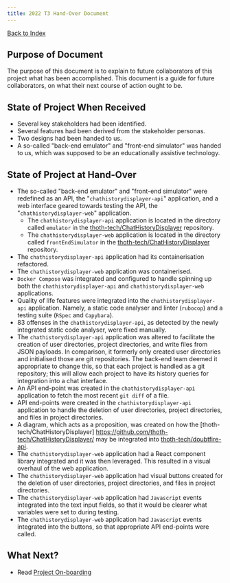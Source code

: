 ```yaml
---
title: 2022 T3 Hand-Over Document
---
```


[Back to Index](Index.md)

## Purpose of Document

The purpose of this document is to explain to future collaborators of this
project what has been accomplished. This document is a guide for future
collaborators, on what their next course of action ought to be.

## State of Project When Received

- Several key stakeholders had been identified.
- Several features had been derived from the stakeholder personas.
- Two designs had been handed to us.
- A so-called "back-end emulator" and "front-end simulator" was handed to us,
  which was supposed to be an educationally assistive technology.

## State of Project at Hand-Over

- The so-called "back-end emulator" and "front-end simulator" were redefined
  as an API, the
  "`chathistorydisplayer-api`" application, and a web interface geared towards
  testing the API, the
  "`chathistorydisplayer-web`" application.
  - The `chathistorydisplayer-api` application is located in the directory
    called `emulator` in the
    [thoth-tech/ChatHistoryDisplayer](https://github.com/thoth-tech/ChatHistoryDisplayer)
    repository.
  - The `chathistorydisplayer-web` application is located in the directory called
    `frontEndSimulator` in the
    [thoth-tech/ChatHistoryDisplayer](https://github.com/thoth-tech/ChatHistoryDisplayer)
    repository.
- The `chathistorydisplayer-api` application had its containerisation refactored.
- The `chathistorydisplayer-web` application was containerised.
- `Docker Compose` was integrated and configured to handle spinning up both the
  `chathistorydisplayer-api` and `chathistorydisplayer-web` applications.
- Quality of life features were integrated into the `chathistorydisplayer-api`
  application. Namely, a static code analyser and linter (`rubocop`)
  and a testing suite (`RSpec` and `Capybara`).
- 83 offenses in the `chathistorydisplayer-api`, as detected by the newly
  integrated static code analyser, were fixed manually.
- The `chathistorydisplayer-api` application was altered to facilitate the
  creation of user directories, project directories, and write files from
  JSON payloads. In comparison, it formerly only created user directories
  and initialised those are git repositories. The back-end team deemed
  it appropriate to change this, so that each project is handled as a git
  repository; this will allow each project to have its history
  queries for integration into a chat interface.
- An API end-point was created in the `chathistorydisplayer-api` application
  to fetch the most recent `git diff` of a file.
- API end-points were created in the `chathistorydisplayer-api` application
  to handle the deletion of user directories, project directories, and files
  in project directories.
- A diagram, which acts as a proposition, was created on how the
  [thoth-tech/ChatHistoryDisplayer]
  <https://github.com/thoth-tech/ChatHistoryDisplayer/> may be
  integrated into [thoth-tech/doubtfire-api](https://github.com/thoth-tech/doubtfire-api).
- The `chathistorydisplayer-web` application had a React component library
  integrated and it was then leveraged. This resulted in a visual overhaul of
  the web application.
- The `chathistorydisplayer-web` application had visual buttons created for
  the deletion of user directories, project directories, and files in project directories.
- The `chathistorydisplayer-web` application had `Javascript` events integrated
  into the text input fields, so that it would be clearer what variables were
  set to during testing.
- The `chathistorydisplayer-web` application had `Javascript` events integrated
  into the buttons, so
  that appropriate API end-points were called.

## What Next?

- Read [Project On-boarding](Project-On-Boarding.md)
